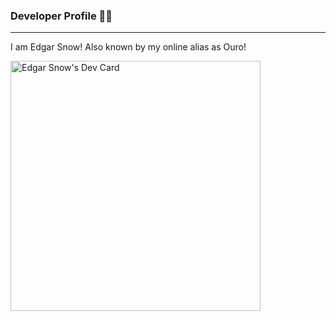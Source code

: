 ### Developer Profile 👨‍💻
---
I am Edgar Snow! Also known by my online alias as Ouro!

<a href="https://app.daily.dev/ouro"><img src="https://api.daily.dev/devcards/d169f99fd5f4462db77acd366df36dfa.png?r=2l5" width="400" alt="Edgar Snow's Dev Card"/></a>
<!--
**EdgarSnow75/EdgarSnow75** is a ✨ _special_ ✨ repository because its `README.md` (this file) appears on your GitHub profile.

Here are some ideas to get you started:

- 🔭 I’m currently working on ...
- 🌱 I’m currently learning ...
- 👯 I’m looking to collaborate on ...
- 🤔 I’m looking for help with ...
- 💬 Ask me about ...
- 📫 How to reach me: ...
- 😄 Pronouns: ...
- ⚡ Fun fact: ...
-->
